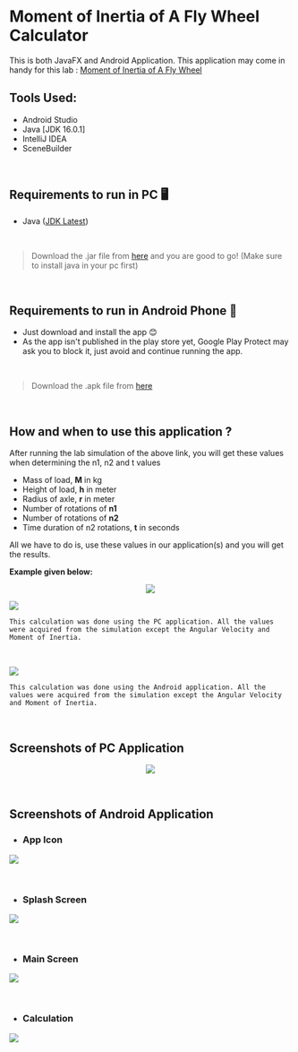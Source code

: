 # Moment of Inertia of A Fly Wheel Calculator

This is both JavaFX and Android Application. This application may come in handy for this lab : [Moment of Inertia of A Fly Wheel](https://vlab.amrita.edu/index.php?sub=1&brch=74&sim=571&cnt=1)
<br>

## Tools Used:
- Android Studio
- Java [JDK 16.0.1]
- IntelliJ IDEA
- SceneBuilder

<br>

## Requirements to run in PC 🖥️
- Java ([JDK Latest](https://www.oracle.com/java/technologies/downloads/))
<br>

> Download the .jar file from [here](#) and you are good to go! (Make sure to install java in your pc first)
<br>

## Requirements to run in Android Phone 📱
- Just download and install the app 😊
- As the app isn't published in the play store yet, Google Play Protect may ask you to block it, just avoid and continue running the app.
<br>

> Download the .apk file from [here](#)
<br>

## How and when to use this application ?
After running the lab simulation of the above link, you will get these values when determining the n1, n2 and t values
  
  - Mass of load, **M** in kg
  - Height of load, **h** in meter
  - Radius of axle, **r** in meter
  - Number of rotations of **n1**
  - Number of rotations of **n2**
  - Time duration of n2 rotations, **t** in seconds

All we have to do is, use these values in our application(s) and you will get the results.

**Example given below:**
<p align="center" width="100%">
    <img src="https://github.com/ihkcreations/Moment-of-Inertia-of-A-Fly-Wheel-Calculator/blob/main/image-assets/image_one.png">
</p>

<p align="left" width="100%">
    <img src="https://github.com/ihkcreations/Moment-of-Inertia-of-A-Fly-Wheel-Calculator/blob/main/image-assets/image_two.png">
</p>
    
    This calculation was done using the PC application. All the values were acquired from the simulation except the Angular Velocity and Moment of Inertia.

<br>

<p align="left" width="100%">
    <img src="https://github.com/ihkcreations/Moment-of-Inertia-of-A-Fly-Wheel-Calculator/blob/main/image-assets/image_three.png">
</p>

    This calculation was done using the Android application. All the values were acquired from the simulation except the Angular Velocity and Moment of Inertia.
    
<br>

## Screenshots of PC Application
<p align="center" width="100%">
    <img src="https://github.com/ihkcreations/Moment-of-Inertia-of-A-Fly-Wheel-Calculator/blob/main/image-assets/pc_snap.png">
</p>
<br>

## Screenshots of Android Application


- ### App Icon
<p align="left" width="100%">
    <img src="https://github.com/ihkcreations/Moment-of-Inertia-of-A-Fly-Wheel-Calculator/blob/main/image-assets/app_snap_one.png">
</p>
<br>

- ### Splash Screen
<p align="left" width="100%">
    <img src="https://github.com/ihkcreations/Moment-of-Inertia-of-A-Fly-Wheel-Calculator/blob/main/image-assets/app_snap_two.png">
</p>
<br>

- ### Main Screen
<p align="left" width="100%">
    <img src="https://github.com/ihkcreations/Moment-of-Inertia-of-A-Fly-Wheel-Calculator/blob/main/image-assets/app_snap_three.png">
</p>
<br>

- ### Calculation
<p align="left" width="100%">
    <img src="https://github.com/ihkcreations/Moment-of-Inertia-of-A-Fly-Wheel-Calculator/blob/main/image-assets/app_snap_four.png">
</p>
<br>
